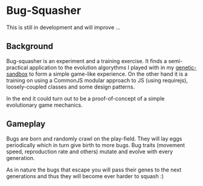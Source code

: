 Bug-Squasher
=====

This is still in development and will improve …

Background
-----

Bug-squasher is an experiment and a training exercise. It finds a semi-practical application to the evolution algorythms I played with in my [genetic-sandbox](https://github.com/vbachev/genetic-sandbox) to form a simple game-like experience. On the other hand it is a training on using a CommonJS modular approach to JS (using requirejs), loosely-coupled classes and some design patterns. 

In the end it could turn out to be a proof-of-concept of a simple evolutionary game mechanics.

Gameplay
-----

Bugs are born and randomly crawl on the play-field. They will lay eggs periodically which in turn give birth to more bugs. Bug traits (movement speed, reproduction rate and others) mutate and evolve with every generation.

As in nature the bugs that escape you will pass their genes to the next generations and thus they will become ever harder to squash :)